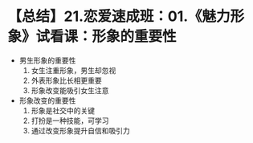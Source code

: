 # 【总结】21.恋爱速成班：01.《魅力形象》试看课：形象的重要性

-   男生形象的重要性
    1.  女生注重形象，男生却忽视
    2.  外表形象比长相更重要
    3.  形象改变能吸引女生注意
-   形象改变的重要性
    1.  形象是社交中的关键
    2.  打扮是一种技能，可学习
    3.  通过改变形象提升自信和吸引力